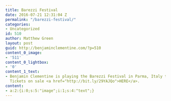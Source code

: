 ```yaml
---
title: Barezzi Festival
date: 2016-07-21 12:31:04 Z
permalink: "/barezzi-festival/"
categories:
- Uncategorized
id: 510
author: Matthew Green
layout: post
guid: http://benjaminclementine.com/?p=510
content_0_image:
- '511'
content_0_lightbox:
- '0'
content_1_text:
- Benjamin Clementine is playing the Barezzi Festival in Parma, Italy this autumn.
  Tickets on sale <a href="http://bit.ly/29YAJQo">HERE</a>.
content:
- a:2:{i:0;s:5:"image";i:1;s:4:"text";}
---
```


